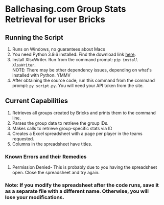 # Ballchasing.com Group Stats Retrieval for user Bricks

## Running the Script
1. Runs on Windows, no guarantees about Macs
2. You need Python 3.9.6 installed. Find the download link [here](https://www.python.org/downloads/).
3. Install XlsxWriter. Run from the command prompt: `pip install XlsxWriter`. <br>
  NOTE: There may be other dependency issues, depending on what's installed with Python. YMMV
4. After obtaining the source code, run this command from the command prompt: `py script.py`. You will need your API token from the site.

## Current Capabilities
1. Retrieves all groups created by Bricks and prints them to the command line.
2. Parses the group data to retrieve the group IDs.
3. Makes calls to retrieve group-specific stats via ID
4. Creates a Excel spreadsheet with a page per player in the teams requested.
5. Columns in the spreadsheet have titles.

### Known Errors and their Remedies
1. Permission Denied- This is probably due to you having the spreadsheet open. Close the spreadsheet and try again.

### Note: If you modify the spreadsheet after the code runs, save it as a separate file with a different name. Otherwise, you will lose your modifications.